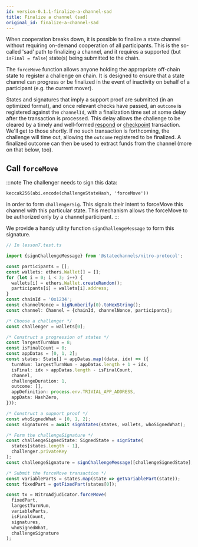 ```yaml
---
id: version-0.1.1-finalize-a-channel-sad
title: Finalize a channel (sad)
original_id: finalize-a-channel-sad
---
```


When cooperation breaks down, it is possible to finalize a state channel without requiring on-demand cooperation of all participants. This is the so-called 'sad' path to finalizing a channel, and it requires a supported (but `isFinal = false`) state(s) being submitted to the chain.

The `forceMove` function allows anyone holding the appropriate off-chain state to register a challenge on chain. It is designed to ensure that a state channel can progress or be finalized in the event of inactivity on behalf of a participant (e.g. the current mover).

States and signatures that imply a support proof are submitted (in an optimized format), and once relevant checks have passed, an `outcome` is registered against the `channelId`, with a finalization time set at some delay after the transaction is processed. This delay allows the challenge to be cleared by a timely and well-formed [respond](./clear-a-challenge#call-respond) or [checkpoint](./clear-a-challenge#call-checkpoint) transaction. We'll get to those shortly. If no such transaction is forthcoming, the challenge will time out, allowing the `outcome` registered to be finalized. A finalized outcome can then be used to extract funds from the channel (more on that below, too).

## Call `forceMove`

:::note
The challenger needs to sign this data:

```
keccak256(abi.encode(challengeStateHash, 'forceMove'))
```

in order to form `challengerSig`. This signals their intent to forceMove this channel with this particular state. This mechanism allows the forceMove to be authorized only by a channel participant.
:::

We provide a handy utility function `signChallengeMessage` to form this signature.

```typescript
// In lesson7.test.ts

import {signChallengeMessage} from '@statechannels/nitro-protocol';

const participants = [];
const wallets: ethers.Wallet[] = [];
for (let i = 0; i < 3; i++) {
  wallets[i] = ethers.Wallet.createRandom();
  participants[i] = wallets[i].address;
}
const chainId = '0x1234';
const channelNonce = bigNumberify(0).toHexString();
const channel: Channel = {chainId, channelNonce, participants};

/* Choose a challenger */
const challenger = wallets[0];

/* Construct a progression of states */
const largestTurnNum = 8;
const isFinalCount = 0;
const appDatas = [0, 1, 2];
const states: State[] = appDatas.map((data, idx) => ({
  turnNum: largestTurnNum - appDatas.length + 1 + idx,
  isFinal: idx > appDatas.length - isFinalCount,
  channel,
  challengeDuration: 1,
  outcome: [],
  appDefinition: process.env.TRIVIAL_APP_ADDRESS,
  appData: HashZero,
}));

/* Construct a support proof */
const whoSignedWhat = [0, 1, 2];
const signatures = await signStates(states, wallets, whoSignedWhat);

/* Form the challengeSignature */
const challengeSignedState: SignedState = signState(
  states[states.length - 1],
  challenger.privateKey
);
const challengeSignature = signChallengeMessage([challengeSignedState], challenger.privateKey);

/* Submit the forceMove transaction */
const variableParts = states.map(state => getVariablePart(state));
const fixedPart = getFixedPart(states[0]);

const tx = NitroAdjudicator.forceMove(
  fixedPart,
  largestTurnNum,
  variableParts,
  isFinalCount,
  signatures,
  whoSignedWhat,
  challengeSignature
);
```
